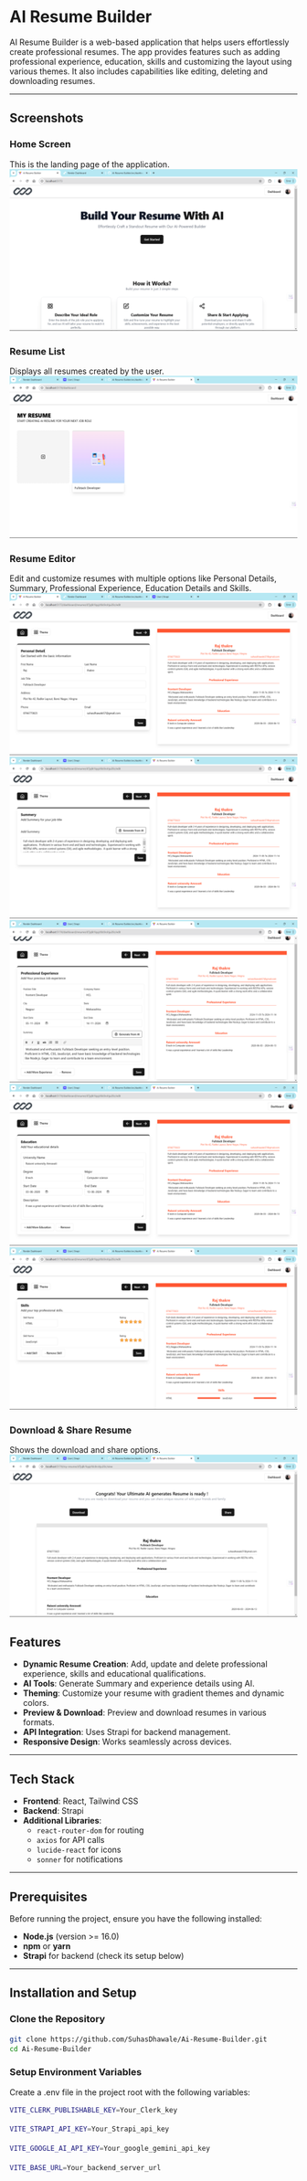 # AI Resume Builder

AI Resume Builder is a web-based application that helps users effortlessly create professional resumes. The app provides features such as adding professional experience, education, skills and customizing the layout using various themes. It also includes capabilities like editing, deleting and downloading resumes.

---

## Screenshots

### Home Screen
This is the landing page of the application.
![Home Screen](./screenshots/landingScreen.png)

### Resume List
Displays all resumes created by the user.
![Resume List](./screenshots/homeScreen.png)


### Resume Editor
Edit and customize resumes with multiple options like Personal Details, Summary, Professional Experience, Education Details and Skills.
![Resume Editor](./screenshots/personalDetail.png)
![Resume Editor](./screenshots/summary.png)
![Resume Editor](./screenshots/professionalExp.png)
![Resume Editor](./screenshots/education.png)
![Resume Editor](./screenshots/skills.png)

### Download & Share Resume
Shows the download and share options.
![Download Resume](./screenshots/download.png)



## Features

- **Dynamic Resume Creation**: Add, update and delete professional experience, skills and educational qualifications.
- **AI Tools**: Generate Summary and experience details using AI.
- **Theming**: Customize your resume with gradient themes and dynamic colors.
- **Preview & Download**: Preview and download resumes in various formats.
- **API Integration**: Uses Strapi for backend management.
- **Responsive Design**: Works seamlessly across devices.

---

## Tech Stack

- **Frontend**: React, Tailwind CSS
- **Backend**: Strapi
- **Additional Libraries**:
  - `react-router-dom` for routing
  - `axios` for API calls
  - `lucide-react` for icons
  - `sonner` for notifications

---

## Prerequisites

Before running the project, ensure you have the following installed:

- **Node.js** (version >= 16.0)
- **npm** or **yarn**
- **Strapi** for backend (check its setup below)

---

## Installation and Setup

### Clone the Repository

```bash
git clone https://github.com/SuhasDhawale/Ai-Resume-Builder.git
cd Ai-Resume-Builder
```

### Setup Environment Variables

Create a .env file in the project root with the following variables:

```bash
VITE_CLERK_PUBLISHABLE_KEY=Your_Clerk_key

VITE_STRAPI_API_KEY=Your_Strapi_api_key

VITE_GOOGLE_AI_API_KEY=Your_google_gemini_api_key

VITE_BASE_URL=Your_backend_server_url
```
